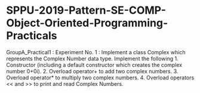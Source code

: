 # SPPU-2019-Pattern-SE-COMP-Object-Oriented-Programming-Practicals

GroupA_Practical1 :
Experiment No. 1 : Implement a class Complex which represents the Complex Number data type. Implement the following
                   1.	Constructor (including a default constructor which creates the complex number 0+0i).
                   2.	Overload operator+ to add two complex numbers.
                   3.	Overload operator* to multiply two complex numbers.
                   4.	Overload operators << and >> to print and read Complex Numbers.
